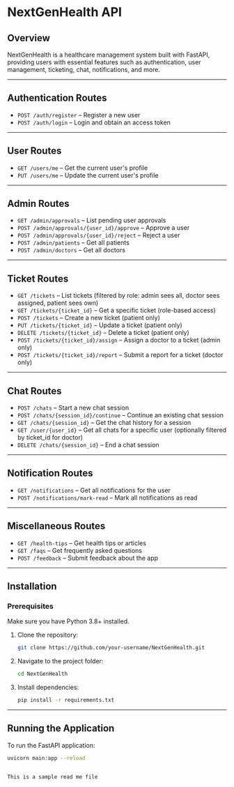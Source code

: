 # NextGenHealth API

## Overview

NextGenHealth is a healthcare management system built with FastAPI, providing users with essential features such as authentication, user management, ticketing, chat, notifications, and more.

---

## **Authentication Routes**

- `POST /auth/register` – Register a new user
- `POST /auth/login` – Login and obtain an access token

---

## **User Routes**

- `GET /users/me` – Get the current user's profile
- `PUT /users/me` – Update the current user's profile

---

## **Admin Routes**

- `GET /admin/approvals` – List pending user approvals
- `POST /admin/approvals/{user_id}/approve` – Approve a user
- `POST /admin/approvals/{user_id}/reject` – Reject a user
- `POST /admin/patients` – Get all patients
- `POST /admin/doctors` – Get all doctors

---

## **Ticket Routes**

- `GET /tickets` – List tickets (filtered by role: admin sees all, doctor sees assigned, patient sees own)
- `GET /tickets/{ticket_id}` – Get a specific ticket (role-based access)
- `POST /tickets` – Create a new ticket (patient only)
- `PUT /tickets/{ticket_id}` – Update a ticket (patient only)
- `DELETE /tickets/{ticket_id}` – Delete a ticket (patient only)
- `POST /tickets/{ticket_id}/assign` – Assign a doctor to a ticket (admin only)
- `POST /tickets/{ticket_id}/report` – Submit a report for a ticket (doctor only)

---

## **Chat Routes**

- `POST /chats` – Start a new chat session
- `POST /chats/{session_id}/continue` – Continue an existing chat session
- `GET /chats/{session_id}` – Get the chat history for a session
- `GET /user/{user_id}` – Get all chats for a specific user (optionally filtered by ticket_id for doctor)
- `DELETE /chats/{session_id}` – End a chat session

---

## **Notification Routes**

- `GET /notifications` – Get all notifications for the user
- `POST /notifications/mark-read` – Mark all notifications as read

---

## **Miscellaneous Routes**

- `GET /health-tips` – Get health tips or articles
- `GET /faqs` – Get frequently asked questions
- `POST /feedback` – Submit feedback about the app

---

## Installation

### Prerequisites

Make sure you have Python 3.8+ installed.

1. Clone the repository:

    ```bash
    git clone https://github.com/your-username/NextGenHealth.git
    ```

2. Navigate to the project folder:

    ```bash
    cd NextGenHealth
    ```

3. Install dependencies:

    ```bash
    pip install -r requirements.txt
    ```

---

## Running the Application

To run the FastAPI application:

```bash
uvicorn main:app --reload


This is a sample read me file